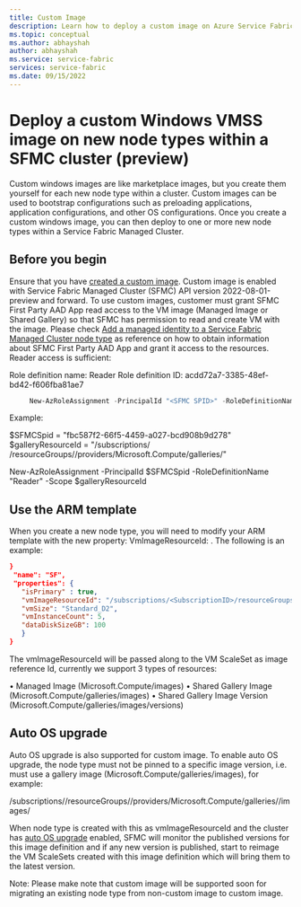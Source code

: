 ```yaml
---
title: Custom Image
description: Learn how to deploy a custom image on Azure Service Fabric clusterss (SFMC).
ms.topic: conceptual
ms.author: abhayshah
author: abhayshah
ms.service: service-fabric
services: service-fabric
ms.date: 09/15/2022
---
```


# Deploy a custom Windows VMSS image on new node types within a SFMC cluster (preview)

Custom windows images are like marketplace images, but you create them yourself for each new node type within a cluster. Custom images can be used to bootstrap configurations such as preloading applications, application configurations, and other OS configurations.  Once you create a custom windows image, you can then deploy to one or more new node types within a Service Fabric Managed Cluster.  

## Before you begin
Ensure that you have [created a custom image](../virtual-machines/linux/tutorial-custom-images.md).
Custom image is enabled with Service Fabric Managed Cluster (SFMC) API version 2022-08-01-preview and forward. To use custom images, customer must grant SFMC First Party AAD App read access to the VM image (Managed Image or Shared Gallery) so that SFMC has permission to read and create VM with the image.  Please check [Add a managed identity to a Service Fabric Managed Cluster node type](https://docs.microsoft.com/en-us/azure/service-fabric/how-to-managed-identity-managed-cluster-virtual-machine-scale-sets#prerequisites) as reference on how to obtain information about SFMC First Party AAD App and grant it access to the resources.  Reader access is sufficient:
 
Role definition name: Reader
Role definition ID:  acdd72a7-3385-48ef-bd42-f606fba81ae7 

```powershell 
     New-AzRoleAssignment -PrincipalId "<SFMC SPID>" -RoleDefinitionName "Reader" -Scope "/subscriptions/<subscriptionId>/resourceGroups/<resourceGroupName>/providers/Microsoft.Compute/galleries/<galleryName>"
```
    

Example:
 
$SFMCSpid = "fbc587f2-66f5-4459-a027-bcd908b9d278"
$galleryResourceId = "/subscriptions/<subscriptionID> /resourceGroups/<RG>/providers/Microsoft.Compute/galleries/<ImageGalleryName>"
 
New-AzRoleAssignment -PrincipalId $SFMCSpid -RoleDefinitionName "Reader" -Scope $galleryResourceId
 
## Use the ARM template
When you create a new node type, you will need to modify your ARM template with the new property: VmImageResourceId: <Image name>.  The following is an example:
 ```JSON 
 }
  "name": "SF",
  "properties": {
    "isPrimary" : true,
    "vmImageResourceId": "/subscriptions/<SubscriptionID>/resourceGroups/<myRG>/providers/Microsoft.Compute/images/<MyCustomImage>",
    "vmSize": "Standard_D2",
    "vmInstanceCount": 5,
    "dataDiskSizeGB": 100
    }
}
```

The vmImageResourceId will be passed along to the VM ScaleSet as image reference Id, currently we support 3 types of resources:
 
•	Managed Image (Microsoft.Compute/images)
•	Shared Gallery Image (Microsoft.Compute/galleries/images)
•	Shared Gallery Image Version (Microsoft.Compute/galleries/images/versions)

## Auto OS upgrade
 
Auto OS upgrade is also supported for custom image. To enable auto OS upgrade, the node type must not be pinned to a specific image version, i.e. must use a gallery image (Microsoft.Compute/galleries/images), for example:
 
/subscriptions/<subscriptionID>/resourceGroups/<myRG>/providers/Microsoft.Compute/galleries/<CustomImageGallery>/images/<CustomImageDef>
 
When node type is created with this as vmImageResourceId and the cluster has [auto OS upgrade](https://docs.microsoft.com/en-us/azure/service-fabric/how-to-managed-cluster-upgrades) enabled, SFMC will monitor the published versions for this image definition and if any new version is published, start to reimage the VM ScaleSets created with this image definition which will bring them to the latest version.

Note:  Please make note that custom image will be supported soon for migrating an existing node type from non-custom image to custom image.
